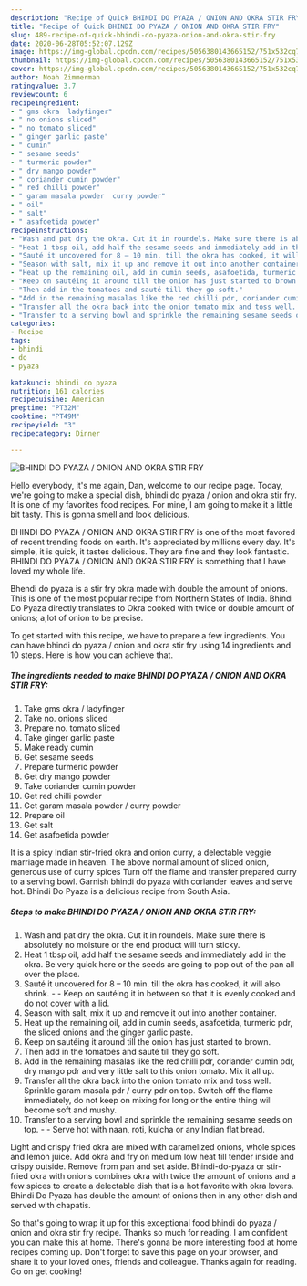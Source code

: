 ```yaml
---
description: "Recipe of Quick BHINDI DO PYAZA / ONION AND OKRA STIR FRY"
title: "Recipe of Quick BHINDI DO PYAZA / ONION AND OKRA STIR FRY"
slug: 489-recipe-of-quick-bhindi-do-pyaza-onion-and-okra-stir-fry
date: 2020-06-28T05:52:07.129Z
image: https://img-global.cpcdn.com/recipes/5056380143665152/751x532cq70/bhindi-do-pyaza-onion-and-okra-stir-fry-recipe-main-photo.jpg
thumbnail: https://img-global.cpcdn.com/recipes/5056380143665152/751x532cq70/bhindi-do-pyaza-onion-and-okra-stir-fry-recipe-main-photo.jpg
cover: https://img-global.cpcdn.com/recipes/5056380143665152/751x532cq70/bhindi-do-pyaza-onion-and-okra-stir-fry-recipe-main-photo.jpg
author: Noah Zimmerman
ratingvalue: 3.7
reviewcount: 6
recipeingredient:
- " gms okra  ladyfinger"
- " no onions sliced"
- " no tomato sliced"
- " ginger garlic paste"
- " cumin"
- " sesame seeds"
- " turmeric powder"
- " dry mango powder"
- " coriander cumin powder"
- " red chilli powder"
- " garam masala powder  curry powder"
- " oil"
- " salt"
- " asafoetida powder"
recipeinstructions:
- "Wash and pat dry the okra. Cut it in roundels. Make sure there is absolutely no moisture or the end product will turn sticky."
- "Heat 1 tbsp oil, add half the sesame seeds and immediately add in the okra. Be very quick here or the seeds are going to pop out of the pan all over the place."
- "Sauté it uncovered for 8 – 10 min. till the okra has cooked, it will also shrink.  Keep on sautéing it in between so that it is evenly cooked and do not cover with a lid."
- "Season with salt, mix it up and remove it out into another container."
- "Heat up the remaining oil, add in cumin seeds, asafoetida, turmeric pdr, the sliced onions and the ginger garlic paste."
- "Keep on sautéing it around till the onion has just started to brown."
- "Then add in the tomatoes and sauté till they go soft."
- "Add in the remaining masalas like the red chilli pdr, coriander cumin pdr, dry mango pdr and very little salt to this onion tomato. Mix it all up."
- "Transfer all the okra back into the onion tomato mix and toss well. Sprinkle garam masala pdr / curry pdr on top. Switch off the flame immediately, do not keep on mixing for long or the entire thing will become soft and mushy."
- "Transfer to a serving bowl and sprinkle the remaining sesame seeds on top.  Serve hot with naan, roti, kulcha or any Indian flat bread."
categories:
- Recipe
tags:
- bhindi
- do
- pyaza

katakunci: bhindi do pyaza 
nutrition: 161 calories
recipecuisine: American
preptime: "PT32M"
cooktime: "PT49M"
recipeyield: "3"
recipecategory: Dinner

---
```



![BHINDI DO PYAZA / ONION AND OKRA STIR FRY](https://img-global.cpcdn.com/recipes/5056380143665152/751x532cq70/bhindi-do-pyaza-onion-and-okra-stir-fry-recipe-main-photo.jpg)

Hello everybody, it's me again, Dan, welcome to our recipe page. Today, we're going to make a special dish, bhindi do pyaza / onion and okra stir fry. It is one of my favorites food recipes. For mine, I am going to make it a little bit tasty. This is gonna smell and look delicious.

BHINDI DO PYAZA / ONION AND OKRA STIR FRY is one of the most favored of recent trending foods on earth. It's appreciated by millions every day. It's simple, it is quick, it tastes delicious. They are fine and they look fantastic. BHINDI DO PYAZA / ONION AND OKRA STIR FRY is something that I have loved my whole life.

Bhendi do pyaza is a stir fry okra made with double the amount of onions. This is one of the most popular recipe from Northern States of India. Bhindi Do Pyaza directly translates to Okra cooked with twice or double amount of onions; a;lot of onion to be precise.


To get started with this recipe, we have to prepare a few ingredients. You can have bhindi do pyaza / onion and okra stir fry using 14 ingredients and 10 steps. Here is how you can achieve that.

<!--inarticleads1-->

##### The ingredients needed to make BHINDI DO PYAZA / ONION AND OKRA STIR FRY:

1. Take  gms okra / ladyfinger
1. Take  no. onions sliced
1. Prepare  no. tomato sliced
1. Take  ginger garlic paste
1. Make ready  cumin
1. Get  sesame seeds
1. Prepare  turmeric powder
1. Get  dry mango powder
1. Take  coriander cumin powder
1. Get  red chilli powder
1. Get  garam masala powder / curry powder
1. Prepare  oil
1. Get  salt
1. Get  asafoetida powder


It is a spicy Indian stir-fried okra and onion curry, a delectable veggie marriage made in heaven. The above normal amount of sliced onion, generous use of curry spices Turn off the flame and transfer prepared curry to a serving bowl. Garnish bhindi do pyaza with coriander leaves and serve hot. Bhindi Do Pyaza is a delicious recipe from South Asia. 

<!--inarticleads2-->

##### Steps to make BHINDI DO PYAZA / ONION AND OKRA STIR FRY:

1. Wash and pat dry the okra. Cut it in roundels. Make sure there is absolutely no moisture or the end product will turn sticky.
1. Heat 1 tbsp oil, add half the sesame seeds and immediately add in the okra. Be very quick here or the seeds are going to pop out of the pan all over the place.
1. Sauté it uncovered for 8 – 10 min. till the okra has cooked, it will also shrink. -  - Keep on sautéing it in between so that it is evenly cooked and do not cover with a lid.
1. Season with salt, mix it up and remove it out into another container.
1. Heat up the remaining oil, add in cumin seeds, asafoetida, turmeric pdr, the sliced onions and the ginger garlic paste.
1. Keep on sautéing it around till the onion has just started to brown.
1. Then add in the tomatoes and sauté till they go soft.
1. Add in the remaining masalas like the red chilli pdr, coriander cumin pdr, dry mango pdr and very little salt to this onion tomato. Mix it all up.
1. Transfer all the okra back into the onion tomato mix and toss well. Sprinkle garam masala pdr / curry pdr on top. Switch off the flame immediately, do not keep on mixing for long or the entire thing will become soft and mushy.
1. Transfer to a serving bowl and sprinkle the remaining sesame seeds on top. -  - Serve hot with naan, roti, kulcha or any Indian flat bread.


Light and crispy fried okra are mixed with caramelized onions, whole spices and lemon juice. Add okra and fry on medium low heat till tender inside and crispy outside. Remove from pan and set aside. Bhindi-do-pyaza or stir-fried okra with onions combines okra with twice the amount of onions and a few spices to create a delectable dish that is a hot favorite with okra lovers. Bhindi Do Pyaza has double the amount of onions then in any other dish and served with chapatis. 

So that's going to wrap it up for this exceptional food bhindi do pyaza / onion and okra stir fry recipe. Thanks so much for reading. I am confident you can make this at home. There's gonna be more interesting food at home recipes coming up. Don't forget to save this page on your browser, and share it to your loved ones, friends and colleague. Thanks again for reading. Go on get cooking!
